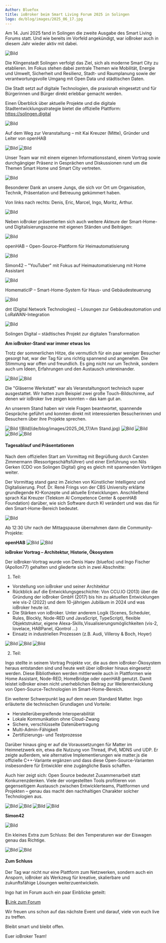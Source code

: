 ```yaml
---
Author: Bluefox
title: ioBroker beim Smart Living Forum 2025 in Solingen
logo: de/blog/images/2025_06_17.jpg
---
```

Am 14. Juni 2025 fand in Solingen die zweite Ausgabe des Smart Living Forums statt. 
Und wie bereits im Vorfeld angekündigt, war ioBroker auch in diesem Jahr wieder aktiv mit dabei. 

![Bild](de/blog/images/2025_06_17/20250613_182405.jpg)

Die Klingenstadt Solingen verfolgt das Ziel, sich als moderne Smart City zu etablieren. 
Im Fokus stehen dabei zentrale Themen wie Mobilität, Energie und Umwelt, Sicherheit und Resilienz, 
Stadt- und Raumplanung sowie der verantwortungsvolle Umgang mit Open Data und städtischen Daten.

Die Stadt setzt auf digitale Technologien, die praxisnah eingesetzt und für Bürgerinnen und Bürger 
direkt erlebbar gemacht werden.

Einen Überblick über aktuelle Projekte und die digitale Stadtentwicklungsstrategie bietet die offizielle Plattform:
https://solingen.digital

![Bild](de/blog/images/2025_06_17/20250614_090559.jpg)

Auf dem Weg zur Veranstaltung – mit Kai Kreuzer (Mitte), Gründer und Leiter von openHAB

![Bild](de/blog/images/2025_06_17/20250614_162510.jpg)
![Bild](de/blog/images/2025_06_17/20250614_095153.jpg)

Unser Team war mit einem eigenen Informationsstand,
einem Vortrag sowie durchgängiger Präsenz in Gesprächen und Diskussionen
rund um die Themen Smart Home und Smart City vertreten.

![Bild](de/blog/images/2025_06_17/20250614_094809.jpg)

Besonderer Dank an unsere Jungs, die sich vor Ort um Organisation, Technik, Präsentation und Betreuung gekümmert haben.

Von links nach rechts: Denis, Eric, Marcel, Ingo, Moritz, Arthur.

![Bild](de/blog/images/2025_06_17/20250614_095109.jpg)

Neben ioBroker präsentierten sich auch weitere Akteure der Smart-Home- und Digitalisierungsszene 
mit eigenen Ständen und Beiträgen:

![Bild](de/blog/images/2025_06_17/20250614_112116.jpg)

openHAB – Open-Source-Plattform für Heimautomatisierung

![Bild](de/blog/images/2025_06_17/20250614_112236.jpg)

Simon42 – "YouTuber" mit Fokus auf Heimautomatisierung mit Home Assistant

![Bild](de/blog/images/2025_06_17/20250614_102324.jpg)

HomematicIP – Smart-Home-System für Haus- und Gebäudesteuerung

![Bild](de/blog/images/2025_06_17/20250614_102327.jpg)

dnt (Digital Network Technologies) – Lösungen zur Gebäudeautomation und LoRaWAN-Integration

![Bild](de/blog/images/2025_06_17/20250614_104059.jpg)

Solingen Digital – städtisches Projekt zur digitalen Transformation

**Am ioBroker-Stand war immer etwas los**

Trotz der sommerlichen Hitze, die vermutlich für ein paar weniger Besucher gesorgt hat, war der Tag für uns 
richtig spannend und angenehm. 
Die Stimmung war offen und freundlich. Es ging nicht nur um Technik, sondern auch um Ideen, 
Erfahrungen und den Austausch untereinander.

![Bild](de/blog/images/2025_06_17/20250614_125935.jpg)
![Bild](de/blog/images/2025_06_17/Besucher.jpg)

Die "Gläserne Werkstatt" war als Veranstaltungsort technisch super ausgestattet. Wir hatten zum Beispiel zwei große Touch-Bildschirme, 
auf denen wir ioBroker live zeigen konnten – das kam gut an.

An unserem Stand haben wir viele Fragen beantwortet, 
spannende Gespräche geführt und konnten direkt mit interessierten Besucherinnen und Besuchern 
über ihre Projekte sprechen.

![Bild](de/blog/images/2025_06_17/20250614_154332.jpg)
![Bild](de/blog/images/2025_06_17/Am Stand.jpg)
![Bild](de/blog/images/2025_06_17/20250614_154335.jpg)
![Bild](de/blog/images/2025_06_17/20250614_112618.jpg)
![Bild](de/blog/images/2025_06_17/20250614_112539.jpg)
![Bild](de/blog/images/2025_06_17/20250614_130003.jpg)

#### **Tagesablauf und Präsentationen**

Nach dem offiziellen Start am Vormittag mit Begrüßung durch 
Carsten Zimmermann (Ressortgeschäftsführer) 
und einer Einführung von Nils Gerken (CDO von Solingen Digital) ging es gleich mit spannenden Vorträgen weiter.

Der Vormittag stand ganz im Zeichen von Künstlicher Intelligenz und Digitalisierung.
Prof. Dr. René Frings von der CBS University erklärte grundlegende KI-Konzepte und aktuelle Entwicklungen. 
Anschließend sprach Kai Kreuzer (Telekom AI Competence Center & openHAB Foundation) darüber, 
wie sich Software durch KI verändert und was das für den Smart-Home-Bereich bedeutet.

![Bild](de/blog/images/2025_06_17/20250614_122001.jpg)

Ab 12:30 Uhr nach der Mittagspause übernahmen dann die Community-Projekte:

**openHAB**
![Bild](de/blog/images/2025_06_17/20250614_130532.jpg)
![Bild](de/blog/images/2025_06_17/20250614_133621.jpg)


**ioBroker Vortrag – Architektur, Historie, Ökosystem**

Der ioBroker-Vortrag wurde von Denis Haev (bluefox) und Ingo Fischer (Apollon77) gehalten und 
gliederte sich in zwei Abschnitte:
1. Teil:
- Vorstellung von ioBroker und seiner Architektur
- Rückblick auf die Entwicklungsgeschichte: Von CCU.IO (2013) über die Gründung der ioBroker GmbH (2017) 
bis hin zu aktuellen Entwicklungen wie vis-2 (2022) 
und dem 10-jährigen Jubiläum in 2024 und was ioBroker heute ist.
- Die Stärken von ioBroker. Unter anderem Logik (Scenes, Scheduler, Rules, Blockly, Node-RED und JavaScript, TypeScript), flexible Objektstruktur, 
eigene Alexa-Skills,Visualisierungsmöglichkeiten (vis-2, lovelace, HABPanel, iQontrol ...)
- Einsatz in industriellen Prozessen (z.B. Audi, Villeroy & Boch, Hoyer)

![Bild](de/blog/images/2025_06_17/20250614_140506.jpg)
![Bild](de/blog/images/2025_06_17/20250614_140816.jpg)
![Bild](de/blog/images/2025_06_17/20250614_141200.jpg)

2. Teil:

Ingo stellte in seinem Vortrag Projekte vor, 
die aus dem ioBroker-Ökosystem heraus entstanden sind und heute weit über ioBroker hinaus eingesetzt werden. 
Diese Bibliotheken werden mittlerweile auch in Plattformen wie Home Assistant, Node-RED, HomeBridge oder openHAB genutzt. 
Damit leistet ioBroker einen nicht unerheblichen Beitrag zur Weiterentwicklung von Open-Source-Technologien im Smart-Home-Bereich.

Ein weiterer Schwerpunkt lag auf dem neuen Standard Matter. Ingo erläuterte die technischen Grundlagen und Vorteile:
- Herstellerübergreifende Interoperabilität
- Lokale Kommunikation ohne Cloud-Zwang
- Sichere, verschlüsselte Datenübertragung
- Multi-Admin-Fähigkeit
- Zertifizierungs- und Testprozesse

Darüber hinaus ging er auf die Voraussetzungen für Matter im Heimnetzwerk ein, etwa die Nutzung von Thread, IPv6, 
MDNS und UDP. Er zeigte außerdem, wie alternative Implementierungen wie matter.js 
die offizielle C++-Variante ergänzen und dass diese Open-Source-Varianten insbesondere für Entwickler 
eine zugängliche Basis schaffen.

Auch hier zeigt sich: Open Source bedeutet Zusammenarbeit statt Konkurrenzdenken. 
Viele der vorgestellten Tools profitieren von gegenseitigem Austausch zwischen Entwicklerteams, 
Plattformen und Projekten – genau das macht den nachhaltigen Charakter solcher Technologien aus.

![Bild](de/blog/images/2025_06_17/20250614_141808.jpg)
![Bild](de/blog/images/2025_06_17/20250614_141958.jpg)
![Bild](de/blog/images/2025_06_17/20250614_142302.jpg)
![Bild](de/blog/images/2025_06_17/20250614_143355.jpg)

**Simon42**

![Bild](de/blog/images/2025_06_17/20250614_145430.jpg)

Ein kleines Extra zum Schluss: Bei den Temperaturen war der Eiswagen genau das Richtige.

![Bild](de/blog/images/2025_06_17/20250614_162656.jpg)
![Bild](de/blog/images/2025_06_17/20250614_162738.jpg)

#### **Zum Schluss**

Der Tag war nicht nur eine Plattform zum Netzwerken, 
sondern auch ein Ansporn, ioBroker als Werkzeug für kreative, 
skalierbare und zukunftsfähige Lösungen weiterzuentwickeln.

Ingo hat im Forum auch ein paar Einblicke geteilt:

🔗[Link zum Forum](https://forum.iobroker.net/post/1277907)

Wir freuen uns schon auf das nächste Event 
und darauf, viele von euch live zu treffen.

Bleibt smart und bleibt offen.

Euer ioBroker Team!